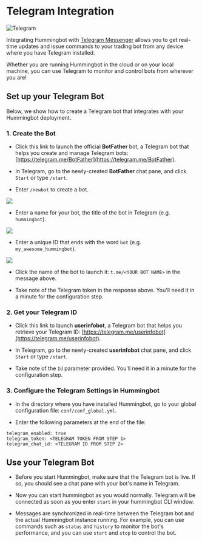 # Telegram Integration

![Telegram](/assets/img/telegram.png)

Integrating Hummingbot with [Telegram Messenger](https://telegram.org/) allows you to get real-time updates and issue commands to your trading bot from any device where you have Telegram installed.

Whether you are running Hummingbot in the cloud or on your local machine, you can use Telegram to monitor and control bots from wherever you are!

## Set up your Telegram Bot

Below, we show how to create a Telegram bot that integrates with your Hummingbot deployment.

### 1. Create the Bot

* Click this link to launch the official **BotFather** bot, a Telegram bot that helps you create and manage Telegram bots: [https://telegram.me/BotFather](https://telegram.me/BotFather).

* In Telegram, go to the newly-created **BotFather** chat pane, and click `Start` or type `/start`.

* Enter `/newbot` to create a bot.

![](/assets/img/botfather-1.png)

* Enter a name for your bot, the title of the bot in Telegram (e.g. `hummingbot`).

![](/assets/img/botfather-2.png)

* Enter a unique ID that ends with the word `bot` (e.g. `my_awesome_hummingbot`).

![](/assets/img/botfather-3.png)

* Click the name of the bot to launch it: `t.me/<YOUR BOT NAME>` in the message above.

* Take note of the Telegram token in the response above. You'll need it in a minute for the configuration step.

### 2. Get your Telegram ID

* Click this link to launch **userinfobot**, a Telegram bot that helps you retrieve your Telegram ID: [https://telegram.me/userinfobot](https://telegram.me/userinfobot).

* In Telegram, go to the newly-created **userinfobot** chat pane, and click `Start` or type `/start`.

* Take note of the `Id` parameter provided. You'll need it in a minute for the configuration step.

### 3. Configure the Telegram Settings in Hummingbot

* In the directory where you have installed Hummingbot, go to your global configuration file: `conf/conf_global.yml`.

* Enter the following parameters at the end of the file:

```
telegram_enabled: true
telegram_token: <TELEGRAM TOKEN FROM STEP 1>
telegram_chat_id: <TELEGRAM ID FROM STEP 2>
```

## Use your Telegram Bot

* Before you start Hummingbot, make sure that the Telegram bot is live. If so, you should see a chat pane with your bot's name in Telegram.

* Now you can start hummingbot as you would normally. Telegram will be connected as soon as you enter `start` in
your hummingbot CLI window.

* Messages are synchronized in real-time between the Telegram bot and the actual Hummingbot instance running. For example, you can use commands such as `status` and `history` to monitor the bot's performance, and you can use `start` and `stop` to control the bot.
